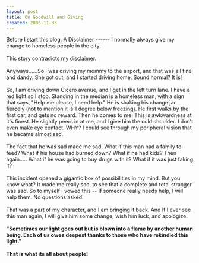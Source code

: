 ```yaml
---
layout: post
title: On Goodwill and Giving
created: 2006-11-03
---
```

<p>Before I start this blog: A Disclaimer ------ I normally always give my change to homeless people in the city.<br />
	<br />
	This story contradicts my disclaimer.<br />
	<br />
	Anyways......So I was driving my mommy to the airport, and that was all fine and dandy. She got out, and I started driving home. Sound normal? It is!<br />
	<br />
	So, I am driving down Cicero avenue, and I get in the left turn lane. I have a red light so I stop. Standing in the median is a homeless man, with a sign that says, &quot;Help me please, I need help.&quot; He is shaking his change jar fiercely (not to mention it is 1 degree below freezing). He first walks by the first car, and gets no reward. Then he comes to me. This is awkwardness at it&#39;s finest. He slightly peers in at me, and I give him the cold shoulder. I don&#39;t even make eye contact. WHY? I could see through my peripheral vision that he became almost sad.<br />
	<br />
	The fact that he was sad made me sad. What if this man had a family to feed? What if his house had burned down? What if he had kids? Then again..... What if he was going to buy drugs with it? What if it was just faking it?<br />
	<br />
	This incident opened a gigantic box of possibilities in my mind. But you know what? It made me really sad, to see that a complete and total stranger was sad. So to myself I vowed this -- If someone really needs help, I will help them. No questions asked.<br />
	<br />
	That was a part of my character, and I am bringing it back. And If I ever see this man again, I will give him some change, wish him luck, and apologize.<br />
	<br />
	<b>&quot;Sometimes our light goes out but is blown into a flame by another human being. Each of us owes deepest thanks to those who have rekindled this light.&quot;<br />
	<br />
	That is what its all about people!</b></p>
